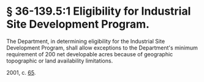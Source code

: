 # § 36-139.5:1 Eligibility for Industrial Site Development Program.

<p>The Department, in determining eligibility for the Industrial Site Development Program, shall allow exceptions to the Department's minimum requirement of 200 net developable acres because of geographic topographic or land availability limitations.</p><p>2001, c. <a href='http://lis.virginia.gov/cgi-bin/legp604.exe?011+ful+CHAP0065'>65</a>.</p>